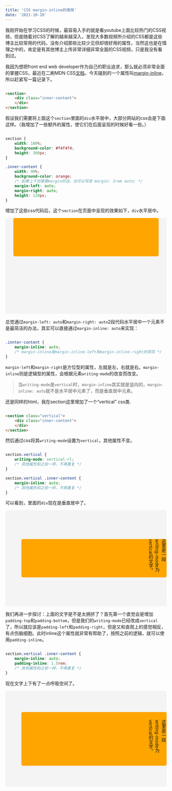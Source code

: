 ```yaml
---
title: 'CSS margin-inline的使用'
date: '2021-10-10'
---
```


我刚开始在学习CSS的时候，最容易入手的就是看youtube上面比较热门的CSS视频，但是随着对CSS了解的越来越深入，发现大多数视频所介绍的CSS都是这些博主比较常用的代码，没有介绍那些比较少见但却很好用的属性，当然这也是在情理之中的，肯定是有其他博主上传非常详细非常全面的CSS视频，只是我没有看到过。

我因为想把front end web developer作为自己的职业追求，那么就必须非常全面的掌握CSS，最近在二刷MDN CSS[文档](https://developer.mozilla.org/zh-CN/docs/Learn/CSS)，今天碰到的一个属性叫[margin-inline](https://developer.mozilla.org/en-US/docs/Web/CSS/margin-inline)，所以赶紧写一篇记录下。

```html

<section>
    <div class="inner-content">
    </div>
</section>

```
假设我们需要将上面这个`section`里面的`div`水平居中，大部分网站的css会是下面这样。（我增加了一些额外的属性，使它们在后面呈现的时候好看一些。）

```css

section {
    width: 100%;
    background-color: #f4f4f4;
    height: 300px;
}

.inner-content {
    width: 90%;
    background-color: orange; 
    /* 如果上下也需要margin的话，也可以写成 margin: 2rem auto; */
    margin-left: auto;
    margin-right: auto; 
    height: 120px;
}

```
增加了这些css代码后，这个`section`在页面中呈现的效果如下，`div`水平居中。
<section>
    <div class="inner-content">
    </div>
</section>

<style>

    section {
        width: 100%;
        background-color: #f4f4f4;
        border-radius: 5px;
        height: 300px;
    }

    .inner-content {
        width: 90%;
        background-color: orange; 
        margin-left: auto;
        margin-right: auto; 
        height: 120px;
        border-radius: 5px;
    }
</style>

总觉通过`margin-left: auto`和`margin-right: auto`2段代码水平居中一个元素不是最简洁的办法，其实可以直接通过`margin-inline: auto`来实现：
```css

.innter-content {
    margin-inline: auto;
    /* margin-inline是margin-inline-left和margin-inline-right的简写 */
}

```
`margin-left`和`margin-right`是方位型的属性，左就是左，右就是右。`margin-inline`则是逻辑型的属性，会根据元素`writing-mode`的改变而改变。
>当`writing-mode`是`vertical`时，`margin-inline`其实就是竖向的，`margin-inline: auto`就不是水平居中元素了，而是垂直居中元素。

还是同样的html，我在section这里增加了一个“vertical” css类.

```html

<section class="vertical">
    <div class="inner-content">
    </div>
</section>

```

然后通过css将其`writing-mode`设置为`vertical`，其他属性不变。

```css

section.vertical {
    writing-mode: vertical-rl;
    /* 其他属性和之前一样，不再重复 */
}

section.vertical .inner-content {
    margin-inline: auto;
    /* 其他属性和之前一样，不再重复 */
}

```
可以看到，里面的`div`现在是垂直居中了。
<section class="vertical">
    <div class="inner-content">
        这里是一段writing-mode为vertical的文字。
    </div>
</section>

<style>

    section.vertical {
        width: 100%;
        background-color: #f4f4f4;
        border-radius: 5px;
        height: 300px;
        writing-mode: vertical-rl;
    }

    .inner-content {
        width: 90%;
        background-color: orange; 
        margin-inline: auto;
        height: 120px;
        border-radius: 5px;
    }
</style>

我们再进一步探讨：上面的文字是不是太拥挤了？首先第一个直觉会是增加`padding-top`和`padding-bottom`，但是我们的`writing-mode`已经改成`vertical`了，所以就应该是`padding-left`和`padding-right`，但是又和直观上的感觉相反，有点伤脑细胞。此时inline这个属性就非常有帮助了，按照之前的逻辑，就可以使用`padding-inline`。
```css

section.vertical .inner-content {
    margin-inline: auto;
    padding-inline: 1.5rem;
    /* 其他属性和之前一样，不再重复 */
}

```
现在文字上下有了一点呼吸空间了。
<section class="vertical">
    <div class="inner-content add-padding">
        这里是一段writing-mode为vertical的文字。
    </div>
</section>

<style>

    section.vertical {
        width: 100%;
        background-color: #f4f4f4;
        border-radius: 5px;
        height: 300px;
        writing-mode: vertical-rl;
    }

    .inner-content.add-padding {
        width: 90%;
        background-color: orange; 
        margin-inline: auto;
        height: 120px;
        border-radius: 5px;
        padding-inline: 1.5rem;
    }
</style>